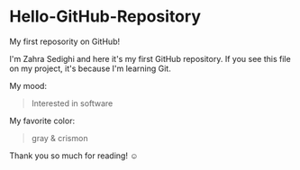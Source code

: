 # Hello-GitHub-Repository
My first reposority on GitHub!


I'm Zahra Sedighi and here it's my first GitHub repository.
If you see this file on my project, it's because I'm learning Git.

My mood:

> Interested in software

My favorite color:

> gray & crismon

Thank you so much for reading! ☺
